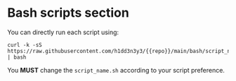 # Bash scripts section
You can directly run each script using:
```
curl -k -sS https://raw.githubusercontent.com/h1dd3n3y3/{{repo}}/main/bash/script_name.sh | bash
```
You **MUST** change the `script_name.sh` according to your script preference.
